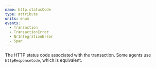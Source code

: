 ```yaml
---
name: http.statusCode
type: attribute
units: enum
events:
  - Transaction
  - TransactionError
  - NrIntegrationError
  - Span
---
```


The HTTP status code associated with the transaction. Some agents use `httpResponseCode`, which is equivalent.

